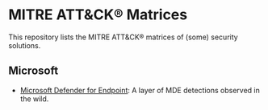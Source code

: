 # MITRE ATT&CK® Matrices
This repository lists the MITRE ATT&CK® matrices of (some) security solutions.

## Microsoft
- [Microsoft Defender for Endpoint](https://mitre-attack.github.io/attack-navigator/#layerURL=https%3A%2F%2Fraw.githubusercontent.com%2FNVISOsecurity%2Fattack-navigator%2Fmain%2FMicrosoft_Defender_for_Endpoint.json&leave_site_dialog=false&tabs=false&header=false&multiselect=false&deselect_all=false&color_setup=false&toggle_hide_disabled=false&disable_techniques=false&manual_color=false&scoring=false&comments=false&clear_annotations=false): A layer of MDE detections observed in the wild.
